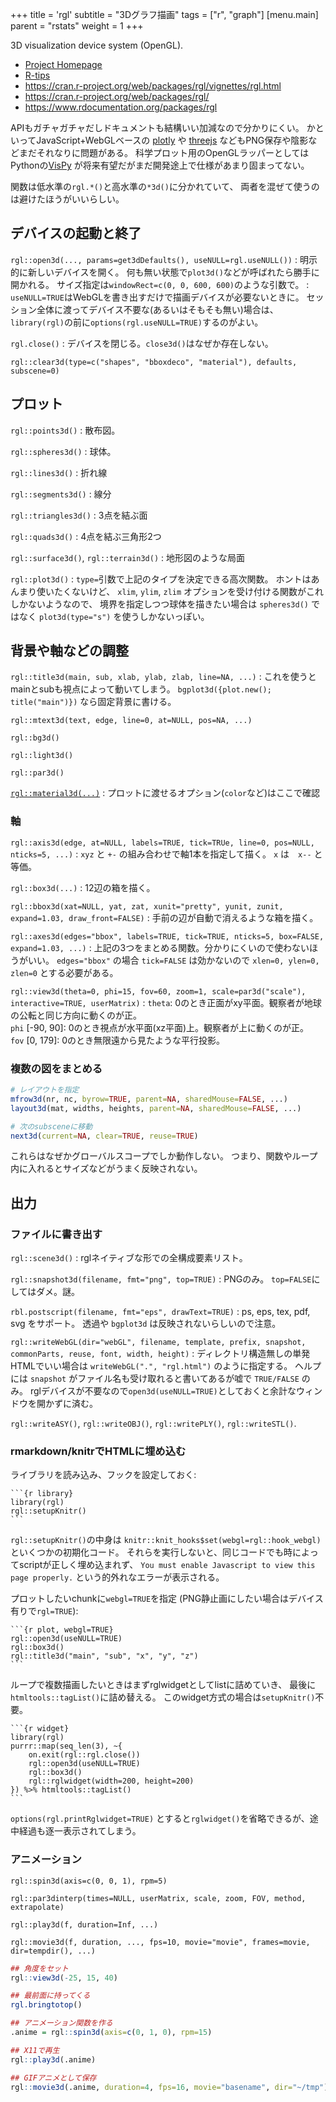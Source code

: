 +++
title = 'rgl'
subtitle = "3Dグラフ描画"
tags = ["r", "graph"]
[menu.main]
  parent = "rstats"
  weight = 1
+++

3D visualization device system (OpenGL).

-   [Project Homepage](http://rgl.neoscientists.org/)
-   [R-tips](http://cse.naro.affrc.go.jp/takezawa/r-tips/r/57.html)
-   <https://cran.r-project.org/web/packages/rgl/vignettes/rgl.html>
-   <https://cran.r-project.org/web/packages/rgl/>
-   <https://www.rdocumentation.org/packages/rgl>

APIもガチャガチャだしドキュメントも結構いい加減なので分かりにくい。
かといってJavaScript+WebGLベースの
[plotly](https://plot.ly/r/) や
[threejs](https://bwlewis.github.io/rthreejs/)
などもPNG保存や陰影などまだそれなりに問題がある。
科学プロット用のOpenGLラッパーとしてはPythonの[VisPy](http://vispy.org/)
が将来有望だがまだ開発途上で仕様があまり固まってない。

関数は低水準の`rgl.*()`と高水準の`*3d()`に分かれていて、
両者を混ぜて使うのは避けたほうがいいらしい。

## デバイスの起動と終了

`rgl::open3d(..., params=get3dDefaults(), useNULL=rgl.useNULL())`
: 明示的に新しいデバイスを開く。
  何も無い状態で`plot3d()`などが呼ばれたら勝手に開かれる。
  サイズ指定は`windowRect=c(0, 0, 600, 600)`のような引数で。
: `useNULL=TRUE`はWebGLを書き出すだけで描画デバイスが必要ないときに。
  セッション全体に渡ってデバイス不要な(あるいはそもそも無い)場合は、
  `library(rgl)`の前に`options(rgl.useNULL=TRUE)`するのがよい。

`rgl.close()`
: デバイスを閉じる。`close3d()`はなぜか存在しない。

`rgl::clear3d(type=c("shapes", "bboxdeco", "material"), defaults, subscene=0)`

## プロット

`rgl::points3d()`
:   散布図。

`rgl::spheres3d()`
:   球体。

`rgl::lines3d()`
:   折れ線

`rgl::segments3d()`
:   線分

`rgl::triangles3d()`
:   3点を結ぶ面

`rgl::quads3d()`
:   4点を結ぶ三角形2つ

`rgl::surface3d()`, `rgl::terrain3d()`
:   地形図のような局面

`rgl::plot3d()`
:   `type=`引数で上記のタイプを決定できる高次関数。
    ホントはあんまり使いたくないけど、
    `xlim`, `ylim`, `zlim` オプションを受け付ける関数がこれしかないようなので、
    境界を指定しつつ球体を描きたい場合は `spheres3d()` ではなく
    `plot3d(type="s")` を使うしかないっぽい。


## 背景や軸などの調整

`rgl::title3d(main, sub, xlab, ylab, zlab, line=NA, ...)`
:   これを使うとmainとsubも視点によって動いてしまう。
    `bgplot3d({plot.new(); title("main")})` なら固定背景に書ける。

`rgl::mtext3d(text, edge, line=0, at=NULL, pos=NA, ...)`

`rgl::bg3d()`

`rgl::light3d()`

`rgl::par3d()`

[`rgl::material3d(...)`](https://www.rdocumentation.org/packages/rgl/topics/rgl.material)
: プロットに渡せるオプション(`color`など)はここで確認

### 軸

`rgl::axis3d(edge, at=NULL, labels=TRUE, tick=TRUe, line=0, pos=NULL, nticks=5, ...)`
:   `xyz` と `+-` の組み合わせで軸1本を指定して描く。
    `x` は　`x--` と等価。

`rgl::box3d(...)`
:   12辺の箱を描く。

`rgl::bbox3d(xat=NULL, yat, zat, xunit="pretty", yunit, zunit, expand=1.03, draw_front=FALSE)`
:   手前の辺が自動で消えるような箱を描く。

`rgl::axes3d(edges="bbox", labels=TRUE, tick=TRUE, nticks=5, box=FALSE, expand=1.03, ...)`
:   上記の3つをまとめる関数。分かりにくいので使わないほうがいい。
    `edges="bbox"` の場合 `tick=FALSE` は効かないので `xlen=0, ylen=0, zlen=0` とする必要がある。

`rgl::view3d(theta=0, phi=15, fov=60, zoom=1, scale=par3d("scale"), interactive=TRUE, userMatrix)`
:   `theta`: 0のとき正面がxy平面。観察者が地球の公転と同じ方向に動くのが正。\
    `phi` [-90, 90]: 0のとき視点が水平面(xz平面)上。観察者が上に動くのが正。\
    `fov` [0, 179]: 0のとき無限遠から見たような平行投影。


### 複数の図をまとめる

```r
# レイアウトを指定
mfrow3d(nr, nc, byrow=TRUE, parent=NA, sharedMouse=FALSE, ...)
layout3d(mat, widths, heights, parent=NA, sharedMouse=FALSE, ...)

# 次のsubsceneに移動
next3d(current=NA, clear=TRUE, reuse=TRUE)
```

これらはなぜかグローバルスコープでしか動作しない。
つまり、関数やループ内に入れるとサイズなどがうまく反映されない。


## 出力

### ファイルに書き出す

`rgl::scene3d()`
: rglネイティブな形での全構成要素リスト。

`rgl::snapshot3d(filename, fmt="png", top=TRUE)`
: PNGのみ。
  `top=FALSE`にしてはダメ。謎。

`rbl.postscript(filename, fmt="eps", drawText=TRUE)`
:   ps, eps, tex, pdf, svg をサポート。
    透過や `bgplot3d` は反映されないらしいので注意。

`rgl::writeWebGL(dir="webGL", filename, template, prefix, snapshot, commonParts, reuse, font, width, height)`
:   ディレクトリ構造無しの単発HTMLでいい場合は
    `writeWebGL(".", "rgl.html")` のように指定する。
    ヘルプには `snapshot` がファイル名も受け取れると書いてあるが嘘で `TRUE/FALSE` のみ。
    rglデバイスが不要なので`open3d(useNULL=TRUE)`としておくと余計なウィンドウを開かずに済む。

`rgl::writeASY()`, `rgl::writeOBJ()`, `rgl::writePLY()`, `rgl::writeSTL()`.


### rmarkdown/knitrでHTMLに埋め込む

ライブラリを読み込み、フックを設定しておく:

    ```{r library}
    library(rgl)
    rgl::setupKnitr()
    ```

`rgl::setupKnitr()`の中身は
`knitr::knit_hooks$set(webgl=rgl::hook_webgl)` といくつかの初期化コード。
それらを実行しないと、同じコードでも時によってscriptが正しく埋め込まれず、
`You must enable Javascript to view this page properly.`
という的外れなエラーが表示される。

プロットしたいchunkに`webgl=TRUE`を指定
(PNG静止画にしたい場合はデバイス有りで`rgl=TRUE`):

    ```{r plot, webgl=TRUE}
    rgl::open3d(useNULL=TRUE)
    rgl::box3d()
    rgl::title3d("main", "sub", "x", "y", "z")
    ```

ループで複数描画したいときはまずrglwidgetとしてlistに詰めていき、
最後に`htmltools::tagList()`に詰め替える。
このwidget方式の場合は`setupKnitr()`不要。

    ```{r widget}
    library(rgl)
    purrr::map(seq_len(3), ~{
        on.exit(rgl::rgl.close())
        rgl::open3d(useNULL=TRUE)
        rgl::box3d()
        rgl::rglwidget(width=200, height=200)
    }) %>% htmltools::tagList()
    ```

`options(rgl.printRglwidget=TRUE)`
とすると`rglwidget()`を省略できるが、途中経過も逐一表示されてしまう。


### アニメーション

`rgl::spin3d(axis=c(0, 0, 1), rpm=5)`

`rgl::par3dinterp(times=NULL, userMatrix, scale, zoom, FOV, method, extrapolate)`

`rgl::play3d(f, duration=Inf, ...)`

`rgl::movie3d(f, duration, ..., fps=10, movie="movie", frames=movie, dir=tempdir(), ...)`

```r
## 角度をセット
rgl::view3d(-25, 15, 40)

## 最前面に持ってくる
rgl.bringtotop()

## アニメーション関数を作る
.anime = rgl::spin3d(axis=c(0, 1, 0), rpm=15)

## X11で再生
rgl::play3d(.anime)

## GIFアニメとして保存
rgl::movie3d(.anime, duration=4, fps=16, movie="basename", dir="~/tmp")
```
